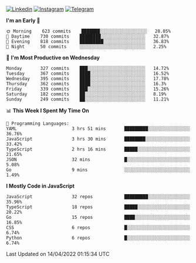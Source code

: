 [![Linkedin](https://img.shields.io/badge/-Archie-blue?style=flat-square&labelColor=gray&logo=Linkedin&logoColor=white&link=https://www.linkedin.com/in/archisdi)](https://www.linkedin.com/in/archisdi)
[![Instagram](https://img.shields.io/badge/-@archisdi-orange?style=flat-square&labelColor=gray&logo=Instagram&logoColor=white&link=https://www.instagram.com/archisdi)](https://www.instagram.com/archisdi)
[![Telegram](https://img.shields.io/badge/-aai-informational?style=flat-square&labelColor=gray&logo=telegram&logoColor=white&link=https://t.me/archisdi)](https://t.me/archisdi)

<!--START_SECTION:waka-->
**I'm an Early 🐤** 

```text
🌞 Morning    623 commits    ███████░░░░░░░░░░░░░░░░░░   28.05% 
🌆 Daytime    730 commits    ████████░░░░░░░░░░░░░░░░░   32.87% 
🌃 Evening    818 commits    █████████░░░░░░░░░░░░░░░░   36.83% 
🌙 Night      50 commits     ░░░░░░░░░░░░░░░░░░░░░░░░░   2.25%

```
📅 **I'm Most Productive on Wednesday** 

```text
Monday       327 commits    ███░░░░░░░░░░░░░░░░░░░░░░   14.72% 
Tuesday      367 commits    ████░░░░░░░░░░░░░░░░░░░░░   16.52% 
Wednesday    395 commits    ████░░░░░░░░░░░░░░░░░░░░░   17.78% 
Thursday     362 commits    ████░░░░░░░░░░░░░░░░░░░░░   16.3% 
Friday       339 commits    ███░░░░░░░░░░░░░░░░░░░░░░   15.26% 
Saturday     182 commits    ██░░░░░░░░░░░░░░░░░░░░░░░   8.19% 
Sunday       249 commits    ██░░░░░░░░░░░░░░░░░░░░░░░   11.21%

```


📊 **This Week I Spent My Time On** 

```text
💬 Programming Languages: 
YAML                     3 hrs 51 mins       █████████░░░░░░░░░░░░░░░░   36.76% 
JavaScript               3 hrs 30 mins       ████████░░░░░░░░░░░░░░░░░   33.42% 
TypeScript               2 hrs 16 mins       █████░░░░░░░░░░░░░░░░░░░░   21.65% 
JSON                     32 mins             █░░░░░░░░░░░░░░░░░░░░░░░░   5.08% 
Go                       9 mins              ░░░░░░░░░░░░░░░░░░░░░░░░░   1.49%

```

**I Mostly Code in JavaScript** 

```text
JavaScript               32 repos            █████████░░░░░░░░░░░░░░░░   35.96% 
TypeScript               18 repos            █████░░░░░░░░░░░░░░░░░░░░   20.22% 
Go                       15 repos            ████░░░░░░░░░░░░░░░░░░░░░   16.85% 
CSS                      6 repos             █░░░░░░░░░░░░░░░░░░░░░░░░   6.74% 
Python                   6 repos             █░░░░░░░░░░░░░░░░░░░░░░░░   6.74%

```



 Last Updated on 14/04/2022 01:15:34 UTC
<!--END_SECTION:waka-->